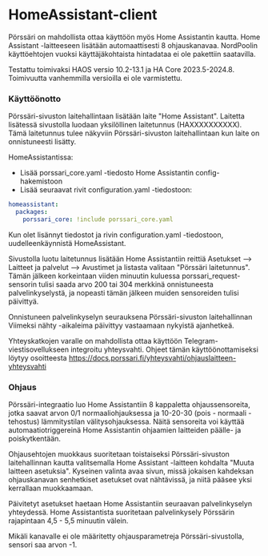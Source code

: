 # HomeAssistant-client
Pörssäri on mahdollista ottaa käyttöön myös Home Assistantin kautta. Home Assistant -laitteeseen lisätään automaattisesti 8 ohjauskanavaa. NordPoolin käyttöehtojen vuoksi käyttäjäkohtaista hintadataa ei ole pakettiin saatavilla.

Testattu toimivaksi HAOS versio 10.2-13.1 ja HA Core 2023.5-2024.8. Toimivuutta vanhemmilla versioilla ei ole varmistettu.

### Käyttöönotto
Pörssäri-sivuston laitehallintaan lisätään laite "Home Assistant". Laitetta lisätessä sivustolla luodaan yksilöllinen laitetunnus (HAXXXXXXXXXX). Tämä laitetunnus tulee näkyviin Pörssäri-sivuston laitehallintaan kun laite on onnistuneesti lisätty.

HomeAssistantissa:
- Lisää porssari_core.yaml -tiedosto Home Assistantin config-hakemistoon
- Lisää seuraavat rivit configuration.yaml -tiedostoon:

```yaml
homeassistant:  
  packages:    
    porssari_core: !include porssari_core.yaml
```

Kun olet lisännyt tiedostot ja rivin configuration.yaml -tiedostoon, uudelleenkäynnistä HomeAssistant.

Sivustolla luotu laitetunnus lisätään Home Assistantiin reittiä Asetukset --> Laitteet ja palvelut --> Avustimet ja listasta valitaan "Pörssäri laitetunnus". Tämän jälkeen korkeintaan viiden minuutin kuluessa porssari_request-sensorin tulisi saada arvo 200 tai 304 merkkinä onnistuneesta palvelinkyselystä, ja nopeasti tämän jälkeen muiden sensoreiden tulisi päivittyä. 

Onnistuneen palvelinkyselyn seurauksena Pörssäri-sivuston laitehallinnan Viimeksi nähty -aikaleima päivittyy vastaamaan nykyistä ajanhetkeä.

Yhteyskatkojen varalle on mahdollista ottaa käyttöön Telegram-viestisovellukseen integroitu yhteysvahti. Ohjeet tämän käyttöönottamiseksi löytyy osoitteesta https://docs.porssari.fi/yhteysvahti/ohjauslaitteen-yhteysvahti


### Ohjaus

Pörssäri-integraatio luo Home Assistantiin 8 kappaletta ohjaussensoreita, jotka saavat arvon 0/1 normaaliohjauksessa ja 10-20-30 (pois - normaali - tehostus) lämmitystilan välitysohjauksessa. Näitä sensoreita voi käyttää automaatiotriggereinä Home Assistantin ohjaamien laitteiden päälle- ja poiskytkentään. 

Ohjausehtojen muokkaus suoritetaan toistaiseksi Pörssäri-sivuston laitehallinnan kautta valitsemalla Home Assistant -laitteen kohdalta "Muuta laitteen asetuksia". Kyseinen valinta avaa sivun, missä jokaisen kahdeksan ohjauskanavan senhetkiset asetukset ovat nähtävissä, ja niitä pääsee yksi kerrallaan muokkaamaan.

Päivitetyt asetukset haetaan Home Assistantiin seuraavan palvelinkyselyn yhteydessä. Home Assistantista suoritetaan palvelinkysely Pörssärin rajapintaan 4,5 - 5,5 minuutin välein.

Mikäli kanavalle ei ole määritetty ohjausparametreja Pörssäri-sivustolla, sensori saa arvon -1.
